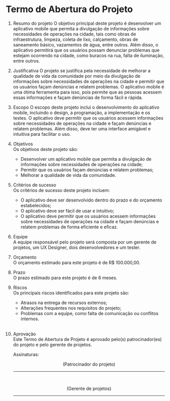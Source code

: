 # Termo de Abertura do Projeto

1. Resumo do projeto
   O objetivo principal deste projeto é desenvolver um aplicativo mobile que permita a divulgação de informações sobre necessidades de operações na cidade, tais como obras de infraestrutura, limpeza, coleta de lixo, calçamento, obras de saneamento básico, vazamentos de água, entre outros. Além disso, o aplicativo permitirá que os usuários possam denunciar problemas que estejam ocorrendo na cidade, como buracos na rua, falta de iluminação, entre outros.
2. Justificativa
   O projeto se justifica pela necessidade de melhorar a qualidade de vida da comunidade por meio da divulgação de informações sobre necessidades de operações na cidade e permitir que os usuários façam denúncias e relatem problemas. O aplicativo mobile é uma ótima ferramenta para isso, pois permite que as pessoas acessem essas informações e façam denúncias de forma fácil e rápida.
3. Escopo
   O escopo deste projeto inclui o desenvolvimento do aplicativo mobile, incluindo o design, a programação, a implementação e os testes. O aplicativo deve permitir que os usuários acessem informações sobre necessidades de operações na cidade e façam denúncias e relatem problemas. Além disso, deve ter uma interface amigável e intuitiva para facilitar o uso.
4. Objetivos <br>
   Os objetivos deste projeto são:

   - Desenvolver um aplicativo mobile que permita a divulgação de informações sobre necessidades de operações na cidade;
   - Permitir que os usuários façam denúncias e relatem problemas;
   - Melhorar a qualidade de vida da comunidade.
5. Critérios de sucesso <br>
   Os critérios de sucesso deste projeto incluem:

   - O aplicativo deve ser desenvolvido dentro do prazo e do orçamento estabelecidos;
   - O aplicativo deve ser fácil de usar e intuitivo;
   - O aplicativo deve permitir que os usuários acessem informações sobre necessidades de operações na cidade e façam denúncias e relatem problemas de forma eficiente e eficaz.
6. Equipe <br>
   A equipe responsável pelo projeto será composta por um gerente de projetos, um UX Designer, dois desenvolvedores e um tester.
7. Orçamento <br>
   O orçamento estimado para este projeto é de R$ 100.000,00.
8. Prazo <br>
   O prazo estimado para este projeto é de 6 meses.
9. Riscos <br>
   Os principais riscos identificados para este projeto são:

   - Atrasos na entrega de recursos externos;
   - Alterações frequentes nos requisitos do projeto;
   - Problemas com a equipe, como falta de comunicação ou conflitos internos. <br><br>
10. Aprovação <br>
    Este Termo de Abertura de Projeto é aprovado pelo(s) patrocinador(es) do projeto e pelo gerente de projetos.

    Assinaturas:

    <p style="text-align: center;">(Patrocinador do projeto)</p> <hr><br>

    <p style="text-align: center;">(Gerente de projetos)</p> <hr>
